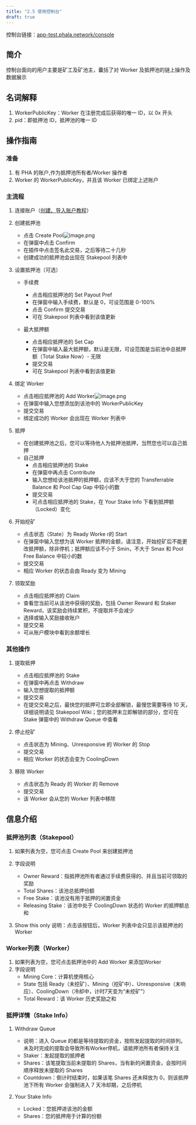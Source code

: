```yaml
---
title: "2.5 使用控制台"
draft: true
---
```


控制台链接：[app-test.phala.network/console](%E7%A1%AE%E8%AE%A4%E4%B8%8B%EF%BC%8C%E5%92%B1%E4%BB%ACconsole%E7%9A%84%E9%93%BE%E6%8E%A5%E5%B0%B1%E6%98%AFapp-test.phala.network/console%E4%BA%86%EF%BC%9F)
## 简介


控制台面向的用户主要是矿工及矿池主，囊括了对 Worker 及抵押池的链上操作及数据展示


## 名词解释


1. WorkerPublicKey：Worker 在注册完成后获得的唯一 ID，以 0x 开头
1. pid：即抵押池 ID，抵押池的唯一 ID



## 操作指南


### 准备


1. 有 PHA 的账户,作为抵押池所有者/Worker 操作者
1. Worker 的 WorkerPublicKey，并且该 Worker 已绑定上述账户



### 主流程


1. 连接账户（[创建、导入账户教程](https://www.yuque.com/phala/ttdygr/xpuakr)）
1. 创建抵押池 
   - 点击 Create Pool![image.png](https://cdn.nlark.com/yuque/0/2021/png/696808/1628690530797-95789e75-b6b8-4880-9de8-fa5572e7df78.png#clientId=uffb0ed8a-7783-4&from=paste&height=487&id=u38c55baa&margin=%5Bobject%20Object%5D&name=image.png&originHeight=974&originWidth=2326&originalType=binary&ratio=1&size=224426&status=done&style=none&taskId=u012ec484-210d-4cc8-8f67-f99dfcf5b5b&width=1163)
   - 在弹窗中点击 Confirm
   - 在插件中点击签名此交易，之后等待二十几秒
   - 创建成功的抵押池会出现在 Stakepool 列表中

 

3. 设置抵押池（可选） 
   - 手续费 
      - 点击相应抵押池的 Set Payout Pref
      - 在弹窗中输入手续费，默认是 0，可设范围是 0-100%
      - 点击 Confirm 提交交易
      - 可在 Stakepool 列表中看到该值更新

 

   - 最大抵押额 
      - 点击相应抵押池的 Set Cap
      - 在弹窗中输入最大抵押额，默认是无限，可设范围是当前池中总抵押额（Total Stake Now）- 无限
      - 提交交易
      - 可在 Stakepool 列表中看到该值更新

 

4. 绑定 Worker 
   - 点击相应抵押池的 Add Worker![image.png](https://cdn.nlark.com/yuque/0/2021/png/696808/1628693516382-1932e836-8fb5-44bd-819f-c2bbc67e79c0.png#clientId=uf00374a7-9136-4&from=paste&height=299&id=u7b37386f&margin=%5Bobject%20Object%5D&name=image.png&originHeight=598&originWidth=2060&originalType=binary&ratio=1&size=121472&status=done&style=none&taskId=ue2e5d933-e7c9-4b46-ac8b-2f5e09a0a71&width=1030)
   - 在弹窗中输入您想添加到该池中的 WorkerPublicKey
   - 提交交易
   - 绑定成功的 Worker 会出现在 Worker 列表中

 

5. 抵押 
   - 在创建抵押池之后，您可以等待他人为抵押池抵押，当然您也可以自己抵押
   - 自己抵押 
      - 点击相应抵押池的 Stake
      - 在弹窗中再点击 Contribute
      - 输入您想给该池抵押的抵押额，应该不大于您的 Transferrable Balance 和 Pool Cap Gap 中较小的数
      - 提交交易
      - 可点击相应抵押池的 Stake，在 Your Stake Info 下看到抵押额（Locked）变化

 

6. 开始挖矿 
   - 点击状态（State）为 Ready Worke r的 Start
   - 在弹窗中输入您想为该 Worker 抵押的金额，请注意，开始挖矿后不能更改抵押额，除非停机；抵押额应该不小于 Smin，不大于 Smax 和 Pool Free Balance 中较小的数
   - 提交交易
   - 相应 Worker 的状态会由 Ready 变为 Mining

 

7. 领取奖励 
   - 点击相应抵押池的 Claim
   - 查看您当前可从该池中获得的奖励，包括 Owner Reward 和 Staker Reward，该奖励会持续累积，不提取并不会减少
   - 选择或输入奖励接收账户
   - 提交交易
   - 可从账户模块中看到余额增长

 
### 其他操作


1. 提取抵押 
   - 点击相应抵押池的 Stake
   - 在弹窗中再点击 Withdraw
   - 输入您想提取的抵押额
   - 提交交易
   - 在提交交易之后，最快您的抵押可立即全部解锁，最慢您需要等待 10 天，详细说明请见 Stakepool Wiki；您的抵押未立即解锁的部分，您可在 Stake 弹窗中的 Withdraw Queue 中查看

 

2. 停止挖矿 
   - 点击状态为 Mining、Unresponsive 的 Worker 的 Stop
   - 提交交易
   - 相应 Worker 的状态会变为 CoolingDown

 

3. 移除 Worker 
   - 点击状态为 Ready 的 Worker 的 Remove
   - 提交交易
   - 该 Worker 会从您的 Worker 列表中移除

 
## 信息介绍


### 抵押池列表（Stakepool）


1. 如果列表为空，您可点击 Create Pool 来创建抵押池
1. 字段说明 
   - Owner Reward：指抵押池所有者通过手续费获得的、并且当前可领取的奖励
   - Total Shares：该池总抵押份额
   - Free Stake：该池没有用于抵押的闲置资金
   - Releasing Stake：该池中处于 CoolingDown 状态的 Worker 的抵押额总和

 

3. Show this only 说明：点击该按钮后，Worker 列表中会只显示该抵押池的 Worker



### Worker列表（Worker）


1. 如果列表为空，您可点击抵押池中的 Add Worker 来添加Worker
1. 字段说明 
   - Mining Core：计算机使用核心
   - State 包括 Ready（未挖矿）、Mining（挖矿中）、Unresponsive（未响应）、CoolingDown（冷却中，计时7天变为“未挖矿”）
   - Total Reward：该 Worker 历史奖励之和

 
### 抵押详情（Stake Info）


1. Withdraw Queue 
   - 说明：进入 Queue 的都是等待提取的资金，按照发起提取的时间排列。未及时完成的提取会导致所有Worker停机，请抵押池所有者保持关注
   - Staker：发起提取的抵押者
   - Shares：该笔提取当前未提取的 Shares，当有新的闲置资金，会按时间顺序释放未提取的 Shares
   - Countdown：倒计时结束时，如果该笔 Shares 还未释放为 0，则该抵押池下所有 Worker 会强制进入 7 天冷却期，之后停机

 

2. Your Stake Info 
   - Locked：您抵押进该池的金额
   - Shares：您的抵押用于计算的份额

 
